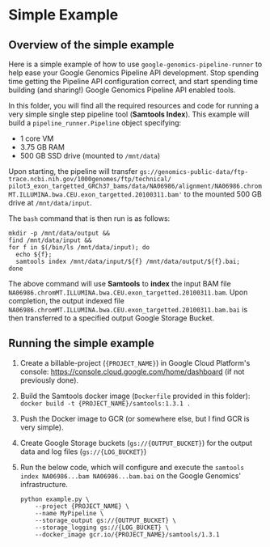Simple Example
==============

Overview of the simple example
------------------------------

Here is a simple example of how to use `google-genomics-pipeline-runner` to help ease your
Google Genomics Pipeline API development. Stop spending time getting the Pipeline API configuration correct,
and start spending time building (and sharing!) Google Genomics Pipeline API enabled tools.

In this folder, you will find all the required resources and code for running a very simple single step
pipeline tool (**Samtools Index**). This example will build a `pipeline_runner.Pipeline` object specifying:

- 1 core VM
- 3.75 GB RAM
- 500 GB SSD drive (mounted to `/mnt/data`)

Upon starting, the pipeline will transfer `gs://genomics-public-data/ftp-trace.ncbi.nih.gov/1000genomes/ftp/technical/
pilot3_exon_targetted_GRCh37_bams/data/NA06986/alignment/NA06986.chromMT.ILLUMINA.bwa.CEU.exon_targetted.20100311.bam'`
to the mounted 500 GB drive at `/mnt/data/input`.

The `bash` command that is then run is as follows:
```
mkdir -p /mnt/data/output &&
find /mnt/data/input &&
for f in $(/bin/ls /mnt/data/input); do
  echo ${f};
  samtools index /mnt/data/input/${f} /mnt/data/output/${f}.bai;
done
```

The above command will use **Samtools** to **index** the input BAM file `NA06986.chromMT.ILLUMINA.bwa.CEU.exon_targetted.20100311.bam`.
Upon completion, the output indexed file `NA06986.chromMT.ILLUMINA.bwa.CEU.exon_targetted.20100311.bam.bai` is then
transferred to a specified output Google Storage Bucket.

Running the simple example
--------------------------

1.  Create a billable-project (`{PROJECT_NAME}`) in Google Cloud Platform's console: https://console.cloud.google.com/home/dashboard (if not previously done).

2.  Build the Samtools docker image (`Dockerfile` provided in this folder): `docker build -t {PROJECT_NAME}/samtools:1.3.1 .`

3.  Push the Docker image to GCR (or somewhere else, but I find GCR is very simple).

4.  Create Google Storage buckets (`gs://{OUTPUT_BUCKET}`) for the output data and log files (`gs://{LOG_BUCKET}`)

5.  Run the below code, which will configure and execute the `samtools index NA06986...bam NA06986...bam.bai` on the Google Genomics' infrastructure.
    ```
    python example.py \
        --project {PROJECT_NAME} \
        --name MyPipeline \
        --storage_output gs://{OUTPUT_BUCKET} \
        --storage_logging gs://{LOG_BUCKET} \
        --docker_image gcr.io/{PROJECT_NAME}/samtools/1.3.1
    ```
